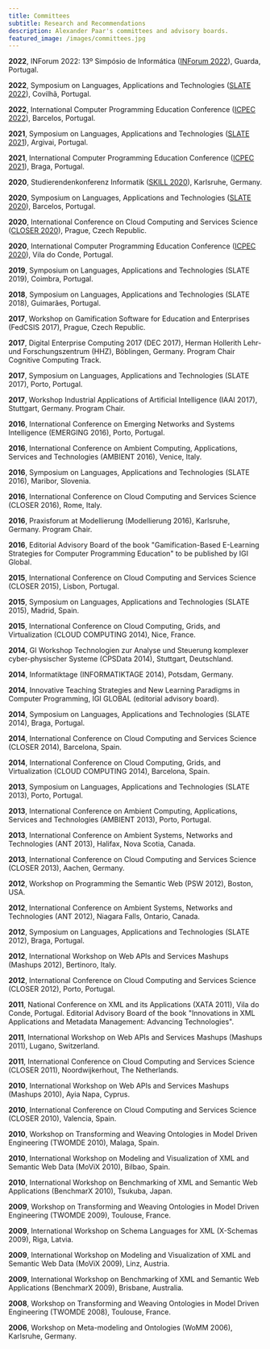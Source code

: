 ```yaml
---
title: Committees
subtitle: Research and Recommendations
description: Alexander Paar's committees and advisory boards.
featured_image: /images/committees.jpg
---
```


**2022**, INForum 2022: 13º Simpósio de Informática ([INForum 2022](https://inforum.org.pt/)), Guarda, Portugal.

**2022**, Symposium on Languages, Applications and Technologies ([SLATE 2022](http://slate-conf.org/)), Covilhã, Portugal.

**2022**, International Computer Programming Education Conference ([ICPEC 2022](https://icpeconf.org/)), Barcelos, Portugal.

**2021**, Symposium on Languages, Applications and Technologies ([SLATE 2021](http://slate-conf.org/)), Argivai, Portugal.

**2021**, International Computer Programming Education Conference ([ICPEC 2021](https://icpeconf.org/)), Braga, Portugal.

**2020**, Studierendenkonferenz Informatik ([SKILL 2020](https://skill.gi.de/)), Karlsruhe, Germany.

**2020**, Symposium on Languages, Applications and Technologies ([SLATE 2020](http://slate-conf.org/)), Barcelos, Portugal.

**2020**, International Conference on Cloud Computing and Services Science ([CLOSER 2020](http://closer.scitevents.org/)), Prague, Czech Republic.

**2020**, International Computer Programming Education Conference ([ICPEC 2020](https://icpeconf.org/)), Vila do Conde, Portugal.

**2019**, Symposium on Languages, Applications and Technologies (SLATE 2019), Coimbra, Portugal.

**2018**, Symposium on Languages, Applications and Technologies (SLATE 2018), Guimarães, Portugal.

**2017**, Workshop on Gamification Software for Education and Enterprises (FedCSIS 2017), Prague, Czech Republic.

**2017**, Digital Enterprise Computing 2017 (DEC 2017), Herman Hollerith Lehr- und Forschungszentrum (HHZ), Böblingen, Germany. Program Chair Cognitive Computing Track.

**2017**, Symposium on Languages, Applications and Technologies (SLATE 2017), Porto, Portugal.

**2017**, Workshop Industrial Applications of Artificial Intelligence (IAAI 2017), Stuttgart, Germany. Program Chair.

**2016**, International Conference on Emerging Networks and Systems Intelligence (EMERGING 2016), Porto, Portugal.

**2016**, International Conference on Ambient Computing, Applications, Services and Technologies (AMBIENT 2016), Venice, Italy.

**2016**, Symposium on Languages, Applications and Technologies (SLATE 2016), Maribor, Slovenia.

**2016**, International Conference on Cloud Computing and Services Science (CLOSER 2016), Rome, Italy.

**2016**, Praxisforum at Modellierung (Modellierung 2016), Karlsruhe, Germany. Program Chair.

**2016**, Editorial Advisory Board of the book "Gamification-Based E-Learning Strategies for Computer Programming Education" to be published by IGI Global.

**2015**, International Conference on Cloud Computing and Services Science (CLOSER 2015), Lisbon, Portugal.

**2015**, Symposium on Languages, Applications and Technologies (SLATE 2015), Madrid, Spain.

**2015**, International Conference on Cloud Computing, Grids, and Virtualization (CLOUD COMPUTING 2014), Nice, France.

**2014**, GI Workshop Technologien zur Analyse und Steuerung komplexer cyber-physischer Systeme (CPSData 2014), Stuttgart, Deutschland.

**2014**, Informatiktage (INFORMATIKTAGE 2014), Potsdam, Germany.

**2014**, Innovative Teaching Strategies and New Learning Paradigms in Computer Programming, IGI GLOBAL (editorial advisory board).

**2014**, Symposium on Languages, Applications and Technologies (SLATE 2014), Braga, Portugal.

**2014**, International Conference on Cloud Computing and Services Science (CLOSER 2014), Barcelona, Spain.

**2014**, International Conference on Cloud Computing, Grids, and Virtualization (CLOUD COMPUTING 2014), Barcelona, Spain.

**2013**, Symposium on Languages, Applications and Technologies (SLATE 2013), Porto, Portugal.

**2013**, International Conference on Ambient Computing, Applications, Services and Technologies (AMBIENT 2013), Porto, Portugal.

**2013**, International Conference on Ambient Systems, Networks and Technologies (ANT 2013), Halifax, Nova Scotia, Canada.

**2013**, International Conference on Cloud Computing and Services Science (CLOSER 2013), Aachen, Germany.

**2012**, Workshop on Programming the Semantic Web (PSW 2012), Boston, USA.

**2012**, International Conference on Ambient Systems, Networks and Technologies (ANT 2012), Niagara Falls, Ontario, Canada.

**2012**, Symposium on Languages, Applications and Technologies (SLATE 2012), Braga, Portugal.

**2012**, International Workshop on Web APIs and Services Mashups (Mashups 2012), Bertinoro, Italy.

**2012**, International Conference on Cloud Computing and Services Science (CLOSER 2012), Porto, Portugal.

**2011**, National Conference on XML and its Applications (XATA 2011), Vila do Conde, Portugal. Editorial Advisory Board of the book "Innovations in XML Applications and Metadata Management: Advancing Technologies".

**2011**, International Workshop on Web APIs and Services Mashups (Mashups 2011), Lugano, Switzerland.

**2011**, International Conference on Cloud Computing and Services Science (CLOSER 2011), Noordwijkerhout, The Netherlands.

**2010**, International Workshop on Web APIs and Services Mashups (Mashups 2010), Ayia Napa, Cyprus.

**2010**, International Conference on Cloud Computing and Services Science (CLOSER 2010), Valencia, Spain.

**2010**, Workshop on Transforming and Weaving Ontologies in Model Driven Engineering (TWOMDE 2010), Malaga, Spain.

**2010**, International Workshop on Modeling and Visualization of XML and Semantic Web Data (MoViX 2010), Bilbao, Spain.

**2010**, International Workshop on Benchmarking of XML and Semantic Web Applications (BenchmarX 2010), Tsukuba, Japan.

**2009**, Workshop on Transforming and Weaving Ontologies in Model Driven Engineering (TWOMDE 2009), Toulouse, France.

**2009**, International Workshop on Schema Languages for XML (X-Schemas 2009), Riga, Latvia.

**2009**, International Workshop on Modeling and Visualization of XML and Semantic Web Data (MoViX 2009), Linz, Austria.

**2009**, International Workshop on Benchmarking of XML and Semantic Web Applications (BenchmarX 2009), Brisbane, Australia.

**2008**, Workshop on Transforming and Weaving Ontologies in Model Driven Engineering (TWOMDE 2008), Toulouse, France.

**2006**, Workshop on Meta-modeling and Ontologies (WoMM 2006), Karlsruhe, Germany.

